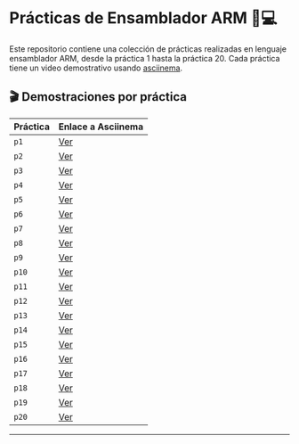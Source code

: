 # Prácticas de Ensamblador ARM 🧠💻

Este repositorio contiene una colección de prácticas realizadas en lenguaje ensamblador ARM, desde la práctica 1 hasta la práctica 20. Cada práctica tiene un video demostrativo usando [asciinema](https://asciinema.org).

## 🎬 Demostraciones por práctica

| Práctica | Enlace a Asciinema |
|----------|---------------------|
| `p1`     | [Ver](https://asciinema.org/a/KG7vxPGybO9wmD4bf8PAaJkXP) |
| `p2`     | [Ver](https://asciinema.org/a/PurWBVZ8FhughEqq5S9XNlL0x) |
| `p3`     | [Ver](https://asciinema.org/a/sonU9aoJ735ARqUABie9mWBBq) |
| `p4`     | [Ver](https://asciinema.org/a/YEyG5XGKLL3ITCjPLY0o2rdvp) |
| `p5`     | [Ver](https://asciinema.org/a/inehvsSCdQEb4cMsXkOWpbqj0) |
| `p6`     | [Ver](https://asciinema.org/a/iHvfLDomkbjpwRB9dGdnkEiYM) |
| `p7`     | [Ver](https://asciinema.org/a/IXJkal2ozpuqX9gn7N68ExNUB) |
| `p8`     | [Ver](https://asciinema.org/a/i1lPvvXE91X9uFaKHTAxWC4dk) |
| `p9`     | [Ver](https://asciinema.org/a/uPwiiy3AFwMfgzFv5iJp9KXp5) |
| `p10`    | [Ver](https://asciinema.org/a/lAuyh2OpTnojC4iO3nZebPv1n) |
| `p11`    | [Ver](https://asciinema.org/a/pT9uizoVMtCUqACXBoUgcEu3R) |
| `p12`    | [Ver](https://asciinema.org/a/8p9hpsyf74IbQsTexk5YPQpNY) |
| `p13`    | [Ver](https://asciinema.org/a/wD2uQ11dkYDjXTXviBXTbi5dq) |
| `p14`    | [Ver](https://asciinema.org/a/3bNdfPjzaxpbMyIUtnCsUGyJC) |
| `p15`    | [Ver](https://asciinema.org/a/pezMQrNoyJSmKZ4MJT9ZyIZw4) |
| `p16`    | [Ver](https://asciinema.org/a/8cXFpDQ8PkXQVcWckrk7MOe5L) |
| `p17`    | [Ver](https://asciinema.org/a/mXIdHSPl3As26xc05sKNLHqVZ) |
| `p18`    | [Ver](https://asciinema.org/a/78JQmJhiCnaUyXVWBZXiAN88f) |
| `p19`    | [Ver](https://asciinema.org/a/nok4sLB35lYq4Sc5bIHSqEH19) |
| `p20`    | [Ver](https://asciinema.org/a/v8Sozi7wUUrBuDsTtqasZ8ok8) |

---
